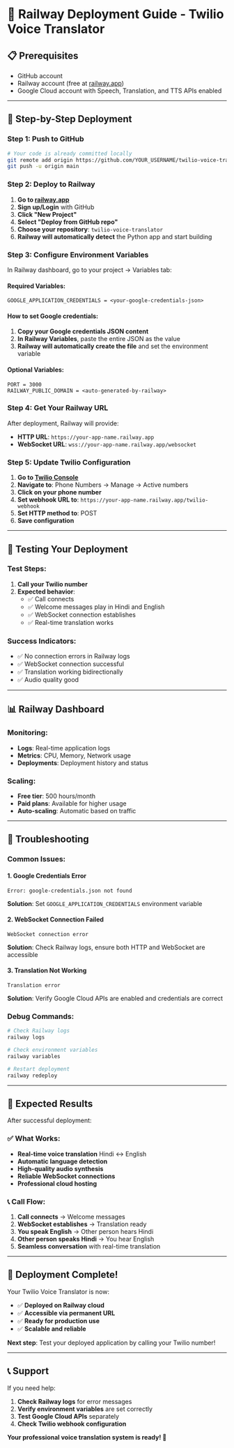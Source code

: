 # 🚀 Railway Deployment Guide - Twilio Voice Translator

## 📋 **Prerequisites**
- GitHub account
- Railway account (free at [railway.app](https://railway.app))
- Google Cloud account with Speech, Translation, and TTS APIs enabled

---

## 🚀 **Step-by-Step Deployment**

### **Step 1: Push to GitHub**

```bash
# Your code is already committed locally
git remote add origin https://github.com/YOUR_USERNAME/twilio-voice-translator.git
git push -u origin main
```

### **Step 2: Deploy to Railway**

1. **Go to [railway.app](https://railway.app)**
2. **Sign up/Login** with GitHub
3. **Click "New Project"**
4. **Select "Deploy from GitHub repo"**
5. **Choose your repository**: `twilio-voice-translator`
6. **Railway will automatically detect** the Python app and start building

### **Step 3: Configure Environment Variables**

In Railway dashboard, go to your project → Variables tab:

#### **Required Variables:**
```
GOOGLE_APPLICATION_CREDENTIALS = <your-google-credentials-json>
```

#### **How to set Google credentials:**
1. **Copy your Google credentials JSON content**
2. **In Railway Variables**, paste the entire JSON as the value
3. **Railway will automatically create the file** and set the environment variable

#### **Optional Variables:**
```
PORT = 3000
RAILWAY_PUBLIC_DOMAIN = <auto-generated-by-railway>
```

### **Step 4: Get Your Railway URL**

After deployment, Railway will provide:
- **HTTP URL**: `https://your-app-name.railway.app`
- **WebSocket URL**: `wss://your-app-name.railway.app/websocket`

### **Step 5: Update Twilio Configuration**

1. **Go to [Twilio Console](https://console.twilio.com/)**
2. **Navigate to**: Phone Numbers → Manage → Active numbers
3. **Click on your phone number**
4. **Set webhook URL to**: `https://your-app-name.railway.app/twilio-webhook`
5. **Set HTTP method to**: POST
6. **Save configuration**

---

## 🧪 **Testing Your Deployment**

### **Test Steps:**
1. **Call your Twilio number**
2. **Expected behavior**:
   - ✅ Call connects
   - ✅ Welcome messages play in Hindi and English
   - ✅ WebSocket connection establishes
   - ✅ Real-time translation works

### **Success Indicators:**
- ✅ No connection errors in Railway logs
- ✅ WebSocket connection successful
- ✅ Translation working bidirectionally
- ✅ Audio quality good

---

## 📊 **Railway Dashboard**

### **Monitoring:**
- **Logs**: Real-time application logs
- **Metrics**: CPU, Memory, Network usage
- **Deployments**: Deployment history and status

### **Scaling:**
- **Free tier**: 500 hours/month
- **Paid plans**: Available for higher usage
- **Auto-scaling**: Automatic based on traffic

---

## 🔧 **Troubleshooting**

### **Common Issues:**

#### **1. Google Credentials Error**
```
Error: google-credentials.json not found
```
**Solution**: Set `GOOGLE_APPLICATION_CREDENTIALS` environment variable

#### **2. WebSocket Connection Failed**
```
WebSocket connection error
```
**Solution**: Check Railway logs, ensure both HTTP and WebSocket are accessible

#### **3. Translation Not Working**
```
Translation error
```
**Solution**: Verify Google Cloud APIs are enabled and credentials are correct

### **Debug Commands:**
```bash
# Check Railway logs
railway logs

# Check environment variables
railway variables

# Restart deployment
railway redeploy
```

---

## 🎯 **Expected Results**

After successful deployment:

### **✅ What Works:**
- **Real-time voice translation** Hindi ↔ English
- **Automatic language detection**
- **High-quality audio synthesis**
- **Reliable WebSocket connections**
- **Professional cloud hosting**

### **📞 Call Flow:**
1. **Call connects** → Welcome messages
2. **WebSocket establishes** → Translation ready
3. **You speak English** → Other person hears Hindi
4. **Other person speaks Hindi** → You hear English
5. **Seamless conversation** with real-time translation

---

## 🎉 **Deployment Complete!**

Your Twilio Voice Translator is now:
- ✅ **Deployed on Railway cloud**
- ✅ **Accessible via permanent URL**
- ✅ **Ready for production use**
- ✅ **Scalable and reliable**

**Next step**: Test your deployed application by calling your Twilio number!

---

## 📞 **Support**

If you need help:
1. **Check Railway logs** for error messages
2. **Verify environment variables** are set correctly
3. **Test Google Cloud APIs** separately
4. **Check Twilio webhook configuration**

**Your professional voice translation system is ready! 🎊**
